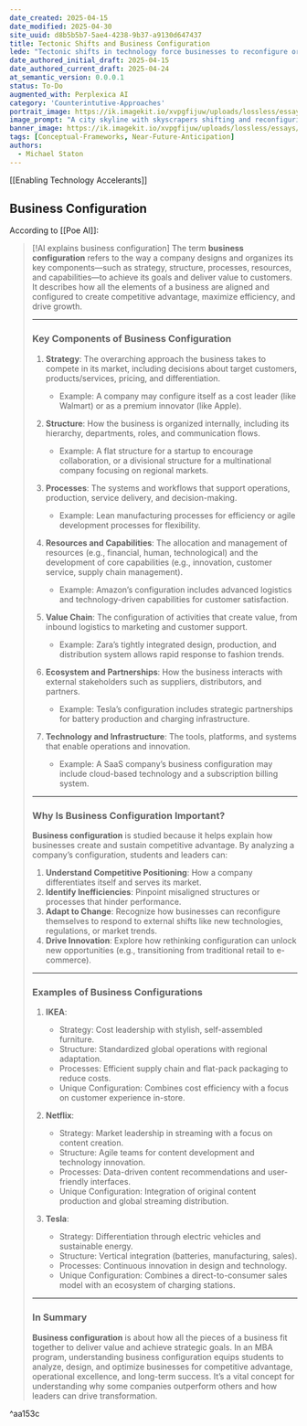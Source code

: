```yaml
---
date_created: 2025-04-15
date_modified: 2025-04-30
site_uuid: d8b5b5b7-5ae4-4238-9b37-a9130d647437
title: Tectonic Shifts and Business Configuration
lede: "Tectonic shifts in technology force businesses to reconfigure or risk being left behind."
date_authored_initial_draft: 2025-04-15
date_authored_current_draft: 2025-04-24
at_semantic_version: 0.0.0.1
status: To-Do
augmented_with: Perplexica AI
category: 'Counterintutive-Approaches'
portrait_image: https://ik.imagekit.io/xvpgfijuw/uploads/lossless/essays/2025-05-04_portraitimage_Tectonic-Shifts-and-Business-Configuration_99f9f41c-a6ba-4a8f-9b9f-19e87d42f2ec_C2iGTik5i.jpg
image_prompt: "A city skyline with skyscrapers shifting and reconfiguring like tectonic plates, while digital waves ripple through the scene. The mood is dramatic, business-focused, and transformative."
banner_image: https://ik.imagekit.io/xvpgfijuw/uploads/lossless/essays/2025-05-04_bannerimage_Tectonic-Shifts-and-Business-Configuration_0f2a2b7d-1cfa-43d9-bb50-7196ca5ef2b6_R1SprsQGD.jpg
tags: [Conceptual-Frameworks, Near-Future-Anticipation]
authors: 
  - Michael Staton
---
```


[[Enabling Technology Accelerants]] 

## Business Configuration
According to [[Poe AI]]:

> [!AI explains business configuration]
> The term **business configuration** refers to the way a company designs and organizes its key components—such as strategy, structure, processes, resources, and capabilities—to achieve its goals and deliver value to customers. It describes how all the elements of a business are aligned and configured to create competitive advantage, maximize efficiency, and drive growth.
> 
> ---
> 
> ### **Key Components of Business Configuration**
> 
> 1. **Strategy**: The overarching approach the business takes to compete in its market, including decisions about target customers, products/services, pricing, and differentiation.
>     
>     - Example: A company may configure itself as a cost leader (like Walmart) or as a premium innovator (like Apple).
> 2. **Structure**: How the business is organized internally, including its hierarchy, departments, roles, and communication flows.
>     
>     - Example: A flat structure for a startup to encourage collaboration, or a divisional structure for a multinational company focusing on regional markets.
> 3. **Processes**: The systems and workflows that support operations, production, service delivery, and decision-making.
>     
>     - Example: Lean manufacturing processes for efficiency or agile development processes for flexibility.
> 4. **Resources and Capabilities**: The allocation and management of resources (e.g., financial, human, technological) and the development of core capabilities (e.g., innovation, customer service, supply chain management).
>     
>     - Example: Amazon’s configuration includes advanced logistics and technology-driven capabilities for customer satisfaction.
> 5. **Value Chain**: The configuration of activities that create value, from inbound logistics to marketing and customer support.
>     
>     - Example: Zara’s tightly integrated design, production, and distribution system allows rapid response to fashion trends.
> 6. **Ecosystem and Partnerships**: How the business interacts with external stakeholders such as suppliers, distributors, and partners.
>     
>     - Example: Tesla’s configuration includes strategic partnerships for battery production and charging infrastructure.
> 7. **Technology and Infrastructure**: The tools, platforms, and systems that enable operations and innovation.
>     
>     - Example: A SaaS company’s business configuration may include cloud-based technology and a subscription billing system.
> 
> ---
> 
> ### **Why Is Business Configuration Important?**
> 
> **Business configuration** is studied because it helps explain how businesses create and sustain competitive advantage. By analyzing a company’s configuration, students and leaders can:
> 
> 1. **Understand Competitive Positioning**: How a company differentiates itself and serves its market.
> 2. **Identify Inefficiencies**: Pinpoint misaligned structures or processes that hinder performance.
> 3. **Adapt to Change**: Recognize how businesses can reconfigure themselves to respond to external shifts like new technologies, regulations, or market trends.
> 4. **Drive Innovation**: Explore how rethinking configuration can unlock new opportunities (e.g., transitioning from traditional retail to e-commerce).
> 
> ---
> 
> ### **Examples of Business Configurations**
> 
> 1. **IKEA**:
>     
>     - Strategy: Cost leadership with stylish, self-assembled furniture.
>     - Structure: Standardized global operations with regional adaptation.
>     - Processes: Efficient supply chain and flat-pack packaging to reduce costs.
>     - Unique Configuration: Combines cost efficiency with a focus on customer experience in-store.
> 2. **Netflix**:
>     
>     - Strategy: Market leadership in streaming with a focus on content creation.
>     - Structure: Agile teams for content development and technology innovation.
>     - Processes: Data-driven content recommendations and user-friendly interfaces.
>     - Unique Configuration: Integration of original content production and global streaming distribution.
> 3. **Tesla**:
>     
>     - Strategy: Differentiation through electric vehicles and sustainable energy.
>     - Structure: Vertical integration (batteries, manufacturing, sales).
>     - Processes: Continuous innovation in design and technology.
>     - Unique Configuration: Combines a direct-to-consumer sales model with an ecosystem of charging stations.
> 
> ---
> 
> ### **In Summary**
> 
> **Business configuration** is about how all the pieces of a business fit together to deliver value and achieve strategic goals. In an MBA program, understanding business configuration equips students to analyze, design, and optimize businesses for competitive advantage, operational excellence, and long-term success. It’s a vital concept for understanding why some companies outperform others and how leaders can drive transformation.

^aa153c
